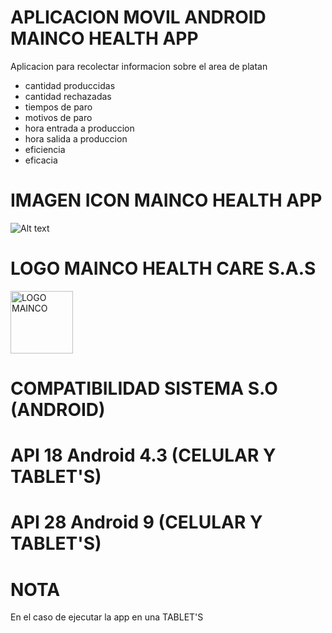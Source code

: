 # APLICACION MOVIL ANDROID MAINCO HEALTH APP

Aplicacion para recolectar informacion sobre el area de platan

- cantidad produccidas
- cantidad rechazadas
- tiempos de paro
- motivos de paro
- hora entrada a produccion
- hora salida a produccion
- eficiencia
- eficacia

# IMAGEN ICON MAINCO HEALTH APP
 ![Alt text](https://github.com/jhonatan11530/android/blob/master/app/src/main/res/mipmap-hdpi/mainco.png)

# LOGO MAINCO HEALTH CARE S.A.S
<img height=100 width=100  src="https://github.com/jhonatan11530/android/blob/master/app/src/main/res/drawable/spash.jpg" alt="LOGO MAINCO" >

# COMPATIBILIDAD SISTEMA S.O (ANDROID)

# API 18 Android 4.3 (CELULAR Y TABLET'S)
# API 28 Android 9 (CELULAR Y TABLET'S)

# NOTA
En el caso de ejecutar la app en una TABLET'S

